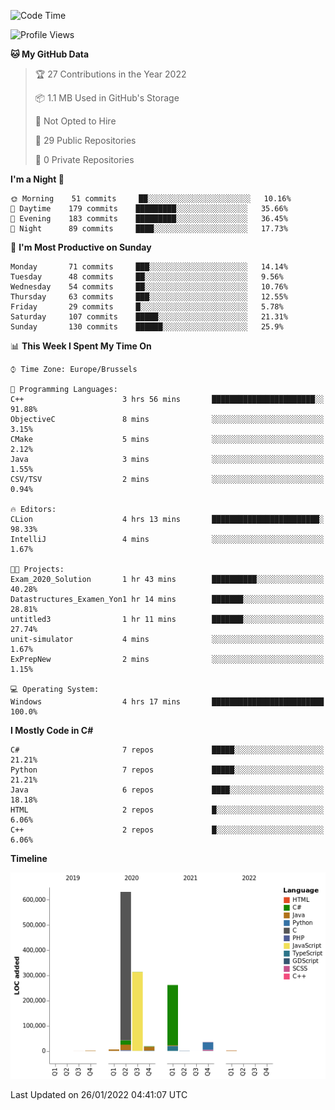 <!--START_SECTION:waka-->
![Code Time](http://img.shields.io/badge/Code%20Time-132%20hrs%2023%20mins-blue)

![Profile Views](http://img.shields.io/badge/Profile%20Views-0-blue)

**🐱 My GitHub Data** 

> 🏆 27 Contributions in the Year 2022
 > 
> 📦 1.1 MB Used in GitHub's Storage 
 > 
> 🚫 Not Opted to Hire
 > 
> 📜 29 Public Repositories 
 > 
> 🔑 0 Private Repositories  
 > 
**I'm a Night 🦉** 

```text
🌞 Morning    51 commits     ██░░░░░░░░░░░░░░░░░░░░░░░   10.16% 
🌆 Daytime    179 commits    █████████░░░░░░░░░░░░░░░░   35.66% 
🌃 Evening    183 commits    █████████░░░░░░░░░░░░░░░░   36.45% 
🌙 Night      89 commits     ████░░░░░░░░░░░░░░░░░░░░░   17.73%

```
📅 **I'm Most Productive on Sunday** 

```text
Monday       71 commits     ███░░░░░░░░░░░░░░░░░░░░░░   14.14% 
Tuesday      48 commits     ██░░░░░░░░░░░░░░░░░░░░░░░   9.56% 
Wednesday    54 commits     ██░░░░░░░░░░░░░░░░░░░░░░░   10.76% 
Thursday     63 commits     ███░░░░░░░░░░░░░░░░░░░░░░   12.55% 
Friday       29 commits     █░░░░░░░░░░░░░░░░░░░░░░░░   5.78% 
Saturday     107 commits    █████░░░░░░░░░░░░░░░░░░░░   21.31% 
Sunday       130 commits    ██████░░░░░░░░░░░░░░░░░░░   25.9%

```


📊 **This Week I Spent My Time On** 

```text
⌚︎ Time Zone: Europe/Brussels

💬 Programming Languages: 
C++                      3 hrs 56 mins       ███████████████████████░░   91.88% 
ObjectiveC               8 mins              ░░░░░░░░░░░░░░░░░░░░░░░░░   3.15% 
CMake                    5 mins              ░░░░░░░░░░░░░░░░░░░░░░░░░   2.12% 
Java                     3 mins              ░░░░░░░░░░░░░░░░░░░░░░░░░   1.55% 
CSV/TSV                  2 mins              ░░░░░░░░░░░░░░░░░░░░░░░░░   0.94%

🔥 Editors: 
CLion                    4 hrs 13 mins       ████████████████████████░   98.33% 
IntelliJ                 4 mins              ░░░░░░░░░░░░░░░░░░░░░░░░░   1.67%

🐱‍💻 Projects: 
Exam_2020_Solution       1 hr 43 mins        ██████████░░░░░░░░░░░░░░░   40.28% 
Datastructures_Examen_Yon1 hr 14 mins        ███████░░░░░░░░░░░░░░░░░░   28.81% 
untitled3                1 hr 11 mins        ███████░░░░░░░░░░░░░░░░░░   27.74% 
unit-simulator           4 mins              ░░░░░░░░░░░░░░░░░░░░░░░░░   1.67% 
ExPrepNew                2 mins              ░░░░░░░░░░░░░░░░░░░░░░░░░   1.15%

💻 Operating System: 
Windows                  4 hrs 17 mins       █████████████████████████   100.0%

```

**I Mostly Code in C#** 

```text
C#                       7 repos             █████░░░░░░░░░░░░░░░░░░░░   21.21% 
Python                   7 repos             █████░░░░░░░░░░░░░░░░░░░░   21.21% 
Java                     6 repos             ████░░░░░░░░░░░░░░░░░░░░░   18.18% 
HTML                     2 repos             █░░░░░░░░░░░░░░░░░░░░░░░░   6.06% 
C++                      2 repos             █░░░░░░░░░░░░░░░░░░░░░░░░   6.06%

```


**Timeline**

![Chart not found](https://raw.githubusercontent.com/Arafa42/Arafa42/main/charts/bar_graph.png) 


 Last Updated on 26/01/2022 04:41:07 UTC
<!--END_SECTION:waka-->


<!-- 
[![Hits](https://hits.seeyoufarm.com/api/count/incr/badge.svg?url=https%3A%2F%2Fgithub.com%2FArafa42&count_bg=%23455AF3&title_bg=%23262D3B&icon=github.svg&icon_color=%23588EF7&title=visitors&edge_flat=false)](https://hits.seeyoufarm.com)
 -->
